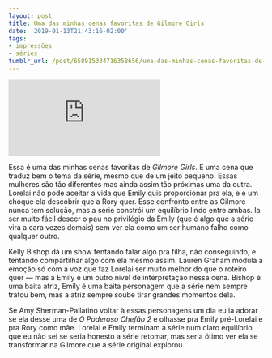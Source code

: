```yaml
---
layout: post
title: Uma das minhas cenas favoritas de Gilmore Girls
date: '2019-01-13T21:43:16-02:00'
tags:
- impressões
- séries
tumblr_url: /post/658915334716358656/uma-das-minhas-cenas-favoritas-de-gilmore-girls
---
```

<iframe src="https://www.youtube.com/embed/u3acXPXLnvk" title="YouTube video player" frameborder="0" allow="accelerometer; autoplay; clipboard-write; encrypted-media; gyroscope; picture-in-picture" allowfullscreen></iframe>

Essa é uma das minhas cenas favoritas de _Gilmore Girls_. É uma cena que traduz bem o tema da série, mesmo que de um jeito pequeno. Essas mulheres são tão diferentes mas ainda assim tão próximas uma da outra. Lorelai não pode aceitar a vida que Emily quis proporcionar pra ela, e é um choque ela descobrir que a Rory quer. Esse confronto entre as Gilmore nunca tem solução, mas a série constrói um equilíbrio lindo entre ambas. Ia ser muito fácil descer o pau no privilégio da Emily (que é algo que a série vira a cara vezes demais) sem ver ela como um ser humano falho como qualquer outro.

Kelly Bishop dá um show tentando falar algo pra filha, não conseguindo, e tentando compartilhar algo com ela mesmo assim. Lauren Graham modula a emoção só com a voz que faz Lorelai ser muito melhor do que o roteiro quer — mas a Emily é um outro nível de interpretação nessa cena. Bishop é uma baita atriz, Emily é uma baita personagem que a série nem sempre tratou bem, mas a atriz sempre soube tirar grandes momentos dela.

Se Amy Sherman-Pallatino voltar à essas personagens um dia eu ia adorar se ela desse uma de _O Poderoso Chefão 2_ e olhasse pra Emily pré-Lorelai e pra Rory como mãe. Lorelai e Emily terminam a série num claro equilíbrio que eu não sei se seria honesto a série retomar, mas seria ótimo ver ela se transformar na Gilmore que a série original explorou.

